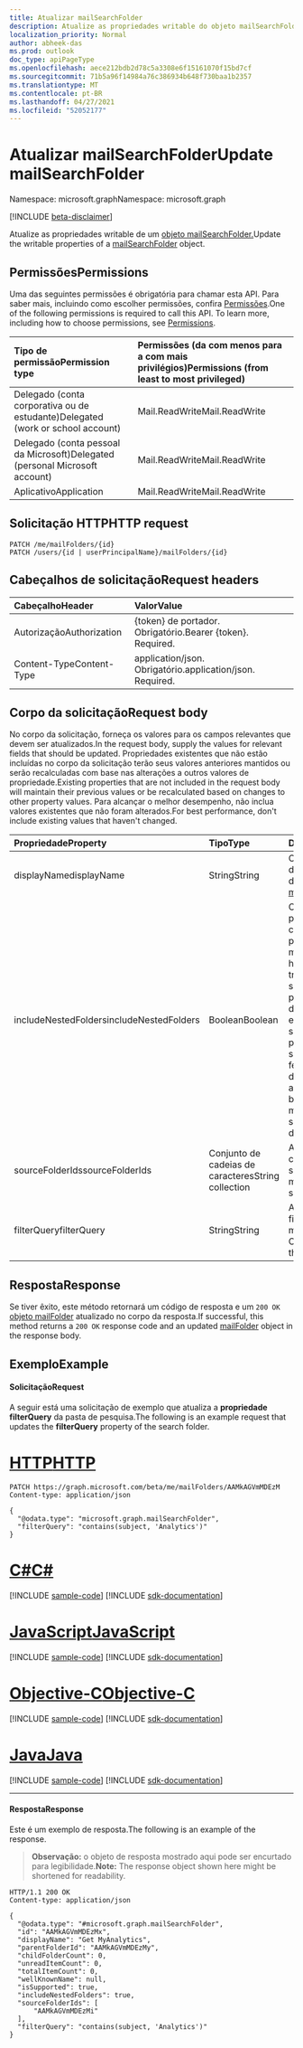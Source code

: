 ```yaml
---
title: Atualizar mailSearchFolder
description: Atualize as propriedades writable do objeto mailSearchFolder.
localization_priority: Normal
author: abheek-das
ms.prod: outlook
doc_type: apiPageType
ms.openlocfilehash: aece212bdb2d78c5a3308e6f15161070f15bd7cf
ms.sourcegitcommit: 71b5a96f14984a76c386934b648f730baa1b2357
ms.translationtype: MT
ms.contentlocale: pt-BR
ms.lasthandoff: 04/27/2021
ms.locfileid: "52052177"
---
```

# <a name="update-mailsearchfolder"></a><span data-ttu-id="d04e2-103">Atualizar mailSearchFolder</span><span class="sxs-lookup"><span data-stu-id="d04e2-103">Update mailSearchFolder</span></span>

<span data-ttu-id="d04e2-104">Namespace: microsoft.graph</span><span class="sxs-lookup"><span data-stu-id="d04e2-104">Namespace: microsoft.graph</span></span>

[!INCLUDE [beta-disclaimer](../../includes/beta-disclaimer.md)]

<span data-ttu-id="d04e2-105">Atualize as propriedades writable de um [objeto mailSearchFolder.](../resources/mailsearchfolder.md)</span><span class="sxs-lookup"><span data-stu-id="d04e2-105">Update the writable properties of a [mailSearchFolder](../resources/mailsearchfolder.md) object.</span></span>

## <a name="permissions"></a><span data-ttu-id="d04e2-106">Permissões</span><span class="sxs-lookup"><span data-stu-id="d04e2-106">Permissions</span></span>
<span data-ttu-id="d04e2-p101">Uma das seguintes permissões é obrigatória para chamar esta API. Para saber mais, incluindo como escolher permissões, confira [Permissões](/graph/permissions-reference).</span><span class="sxs-lookup"><span data-stu-id="d04e2-p101">One of the following permissions is required to call this API. To learn more, including how to choose permissions, see [Permissions](/graph/permissions-reference).</span></span>

|<span data-ttu-id="d04e2-109">Tipo de permissão</span><span class="sxs-lookup"><span data-stu-id="d04e2-109">Permission type</span></span>      | <span data-ttu-id="d04e2-110">Permissões (da com menos para a com mais privilégios)</span><span class="sxs-lookup"><span data-stu-id="d04e2-110">Permissions (from least to most privileged)</span></span>              |
|:--------------------|:---------------------------------------------------------|
|<span data-ttu-id="d04e2-111">Delegado (conta corporativa ou de estudante)</span><span class="sxs-lookup"><span data-stu-id="d04e2-111">Delegated (work or school account)</span></span> | <span data-ttu-id="d04e2-112">Mail.ReadWrite</span><span class="sxs-lookup"><span data-stu-id="d04e2-112">Mail.ReadWrite</span></span>    |
|<span data-ttu-id="d04e2-113">Delegado (conta pessoal da Microsoft)</span><span class="sxs-lookup"><span data-stu-id="d04e2-113">Delegated (personal Microsoft account)</span></span> | <span data-ttu-id="d04e2-114">Mail.ReadWrite</span><span class="sxs-lookup"><span data-stu-id="d04e2-114">Mail.ReadWrite</span></span>    |
|<span data-ttu-id="d04e2-115">Aplicativo</span><span class="sxs-lookup"><span data-stu-id="d04e2-115">Application</span></span> | <span data-ttu-id="d04e2-116">Mail.ReadWrite</span><span class="sxs-lookup"><span data-stu-id="d04e2-116">Mail.ReadWrite</span></span> |

## <a name="http-request"></a><span data-ttu-id="d04e2-117">Solicitação HTTP</span><span class="sxs-lookup"><span data-stu-id="d04e2-117">HTTP request</span></span>
<!-- { "blockType": "ignored" } -->
```http
PATCH /me/mailFolders/{id}
PATCH /users/{id | userPrincipalName}/mailFolders/{id}
```

## <a name="request-headers"></a><span data-ttu-id="d04e2-118">Cabeçalhos de solicitação</span><span class="sxs-lookup"><span data-stu-id="d04e2-118">Request headers</span></span>
| <span data-ttu-id="d04e2-119">Cabeçalho</span><span class="sxs-lookup"><span data-stu-id="d04e2-119">Header</span></span>       | <span data-ttu-id="d04e2-120">Valor</span><span class="sxs-lookup"><span data-stu-id="d04e2-120">Value</span></span> |
|:---------------|:--------|
| <span data-ttu-id="d04e2-121">Autorização</span><span class="sxs-lookup"><span data-stu-id="d04e2-121">Authorization</span></span>  | <span data-ttu-id="d04e2-p102">{token} de portador. Obrigatório.</span><span class="sxs-lookup"><span data-stu-id="d04e2-p102">Bearer {token}. Required.</span></span>  |
| <span data-ttu-id="d04e2-124">Content-Type</span><span class="sxs-lookup"><span data-stu-id="d04e2-124">Content-Type</span></span>  | <span data-ttu-id="d04e2-p103">application/json. Obrigatório.</span><span class="sxs-lookup"><span data-stu-id="d04e2-p103">application/json. Required.</span></span>  |

## <a name="request-body"></a><span data-ttu-id="d04e2-127">Corpo da solicitação</span><span class="sxs-lookup"><span data-stu-id="d04e2-127">Request body</span></span>
<span data-ttu-id="d04e2-128">No corpo da solicitação, forneça os valores para os campos relevantes que devem ser atualizados.</span><span class="sxs-lookup"><span data-stu-id="d04e2-128">In the request body, supply the values for relevant fields that should be updated.</span></span> <span data-ttu-id="d04e2-129">Propriedades existentes que não estão incluídas no corpo da solicitação terão seus valores anteriores mantidos ou serão recalculadas com base nas alterações a outros valores de propriedade.</span><span class="sxs-lookup"><span data-stu-id="d04e2-129">Existing properties that are not included in the request body will maintain their previous values or be recalculated based on changes to other property values.</span></span> <span data-ttu-id="d04e2-130">Para alcançar o melhor desempenho, não inclua valores existentes que não foram alterados.</span><span class="sxs-lookup"><span data-stu-id="d04e2-130">For best performance, don't include existing values that haven't changed.</span></span>

| <span data-ttu-id="d04e2-131">Propriedade</span><span class="sxs-lookup"><span data-stu-id="d04e2-131">Property</span></span>     | <span data-ttu-id="d04e2-132">Tipo</span><span class="sxs-lookup"><span data-stu-id="d04e2-132">Type</span></span>   |<span data-ttu-id="d04e2-133">Descrição</span><span class="sxs-lookup"><span data-stu-id="d04e2-133">Description</span></span>|
|:---------------|:--------|:----------|
| <span data-ttu-id="d04e2-134">displayName</span><span class="sxs-lookup"><span data-stu-id="d04e2-134">displayName</span></span> | <span data-ttu-id="d04e2-135">String</span><span class="sxs-lookup"><span data-stu-id="d04e2-135">String</span></span> | <span data-ttu-id="d04e2-136">O nome de exibição da [mailFolder](../resources/mailfolder.md).</span><span class="sxs-lookup"><span data-stu-id="d04e2-136">The display name of the [mailFolder](../resources/mailfolder.md).</span></span>|
| <span data-ttu-id="d04e2-137">includeNestedFolders</span><span class="sxs-lookup"><span data-stu-id="d04e2-137">includeNestedFolders</span></span> | <span data-ttu-id="d04e2-138">Boolean</span><span class="sxs-lookup"><span data-stu-id="d04e2-138">Boolean</span></span> | <span data-ttu-id="d04e2-139">Como a hierarquia de pastas de caixa de correio deve ser percorrido.</span><span class="sxs-lookup"><span data-stu-id="d04e2-139">How the mailbox folder hierarchy should be traversed.</span></span> <span data-ttu-id="d04e2-140">`true` significa que uma pesquisa profunda deve ser feita enquanto isso significa que uma pesquisa `false` superficial deve ser feita em vez disso.</span><span class="sxs-lookup"><span data-stu-id="d04e2-140">`true` means that a deep search should be done while `false` means a shallow search should be done instead.</span></span> |
| <span data-ttu-id="d04e2-141">sourceFolderIds</span><span class="sxs-lookup"><span data-stu-id="d04e2-141">sourceFolderIds</span></span> | <span data-ttu-id="d04e2-142">Conjunto de cadeias de caracteres</span><span class="sxs-lookup"><span data-stu-id="d04e2-142">String collection</span></span> | <span data-ttu-id="d04e2-143">As pastas de caixa de correio que devem ser mineradas.</span><span class="sxs-lookup"><span data-stu-id="d04e2-143">The mailbox folders that should be mined.</span></span> |
| <span data-ttu-id="d04e2-144">filterQuery</span><span class="sxs-lookup"><span data-stu-id="d04e2-144">filterQuery</span></span> | <span data-ttu-id="d04e2-145">String</span><span class="sxs-lookup"><span data-stu-id="d04e2-145">String</span></span> | <span data-ttu-id="d04e2-146">A consulta OData para filtrar as mensagens.</span><span class="sxs-lookup"><span data-stu-id="d04e2-146">The OData query to filter the messages.</span></span> |

## <a name="response"></a><span data-ttu-id="d04e2-147">Resposta</span><span class="sxs-lookup"><span data-stu-id="d04e2-147">Response</span></span>
<span data-ttu-id="d04e2-148">Se tiver êxito, este método retornará um código de resposta e um `200 OK` [objeto mailFolder](../resources/mailfolder.md) atualizado no corpo da resposta.</span><span class="sxs-lookup"><span data-stu-id="d04e2-148">If successful, this method returns a `200 OK` response code and an updated [mailFolder](../resources/mailfolder.md) object in the response body.</span></span>

## <a name="example"></a><span data-ttu-id="d04e2-149">Exemplo</span><span class="sxs-lookup"><span data-stu-id="d04e2-149">Example</span></span>
#### <a name="request"></a><span data-ttu-id="d04e2-150">Solicitação</span><span class="sxs-lookup"><span data-stu-id="d04e2-150">Request</span></span>
<span data-ttu-id="d04e2-151">A seguir está uma solicitação de exemplo que atualiza a **propriedade filterQuery** da pasta de pesquisa.</span><span class="sxs-lookup"><span data-stu-id="d04e2-151">The following is an example request that updates the **filterQuery** property of the search folder.</span></span>

# <a name="http"></a>[<span data-ttu-id="d04e2-152">HTTP</span><span class="sxs-lookup"><span data-stu-id="d04e2-152">HTTP</span></span>](#tab/http)
<!-- {
  "blockType": "request",
  "sampleKeys": ["AAMkAGVmMDEzM"],
  "name": "update_mailsearchfolder"
}-->
```http
PATCH https://graph.microsoft.com/beta/me/mailFolders/AAMkAGVmMDEzM
Content-type: application/json

{
  "@odata.type": "microsoft.graph.mailSearchFolder",
  "filterQuery": "contains(subject, 'Analytics')"
}
```
# <a name="c"></a>[<span data-ttu-id="d04e2-153">C#</span><span class="sxs-lookup"><span data-stu-id="d04e2-153">C#</span></span>](#tab/csharp)
[!INCLUDE [sample-code](../includes/snippets/csharp/update-mailsearchfolder-csharp-snippets.md)]
[!INCLUDE [sdk-documentation](../includes/snippets/snippets-sdk-documentation-link.md)]

# <a name="javascript"></a>[<span data-ttu-id="d04e2-154">JavaScript</span><span class="sxs-lookup"><span data-stu-id="d04e2-154">JavaScript</span></span>](#tab/javascript)
[!INCLUDE [sample-code](../includes/snippets/javascript/update-mailsearchfolder-javascript-snippets.md)]
[!INCLUDE [sdk-documentation](../includes/snippets/snippets-sdk-documentation-link.md)]

# <a name="objective-c"></a>[<span data-ttu-id="d04e2-155">Objective-C</span><span class="sxs-lookup"><span data-stu-id="d04e2-155">Objective-C</span></span>](#tab/objc)
[!INCLUDE [sample-code](../includes/snippets/objc/update-mailsearchfolder-objc-snippets.md)]
[!INCLUDE [sdk-documentation](../includes/snippets/snippets-sdk-documentation-link.md)]

# <a name="java"></a>[<span data-ttu-id="d04e2-156">Java</span><span class="sxs-lookup"><span data-stu-id="d04e2-156">Java</span></span>](#tab/java)
[!INCLUDE [sample-code](../includes/snippets/java/update-mailsearchfolder-java-snippets.md)]
[!INCLUDE [sdk-documentation](../includes/snippets/snippets-sdk-documentation-link.md)]

---


#### <a name="response"></a><span data-ttu-id="d04e2-157">Resposta</span><span class="sxs-lookup"><span data-stu-id="d04e2-157">Response</span></span>
<span data-ttu-id="d04e2-158">Este é um exemplo de resposta.</span><span class="sxs-lookup"><span data-stu-id="d04e2-158">The following is an example of the response.</span></span>
><span data-ttu-id="d04e2-159">**Observação:** o objeto de resposta mostrado aqui pode ser encurtado para legibilidade.</span><span class="sxs-lookup"><span data-stu-id="d04e2-159">**Note:** The response object shown here might be shortened for readability.</span></span>
<!-- {
  "blockType": "response",
  "truncated": true,
  "@odata.type": "microsoft.graph.mailSearchFolder"
} -->
```http
HTTP/1.1 200 OK
Content-type: application/json

{
  "@odata.type": "#microsoft.graph.mailSearchFolder",
  "id": "AAMkAGVmMDEzMx",
  "displayName": "Get MyAnalytics",
  "parentFolderId": "AAMkAGVmMDEzMy",
  "childFolderCount": 0,
  "unreadItemCount": 0,
  "totalItemCount": 0,
  "wellKnownName": null,
  "isSupported": true,
  "includeNestedFolders": true,
  "sourceFolderIds": [
      "AAMkAGVmMDEzMi"
  ],
  "filterQuery": "contains(subject, 'Analytics')"
}
```

<!-- uuid: 8fcb5dbc-d5aa-4681-8e31-b001d5168d79
2015-10-25 14:57:30 UTC -->
<!--
{
  "type": "#page.annotation",
  "description": "Update mailSearchFolder",
  "keywords": "",
  "section": "documentation",
  "tocPath": "",
  "suppressions": [
  ]
}
-->



